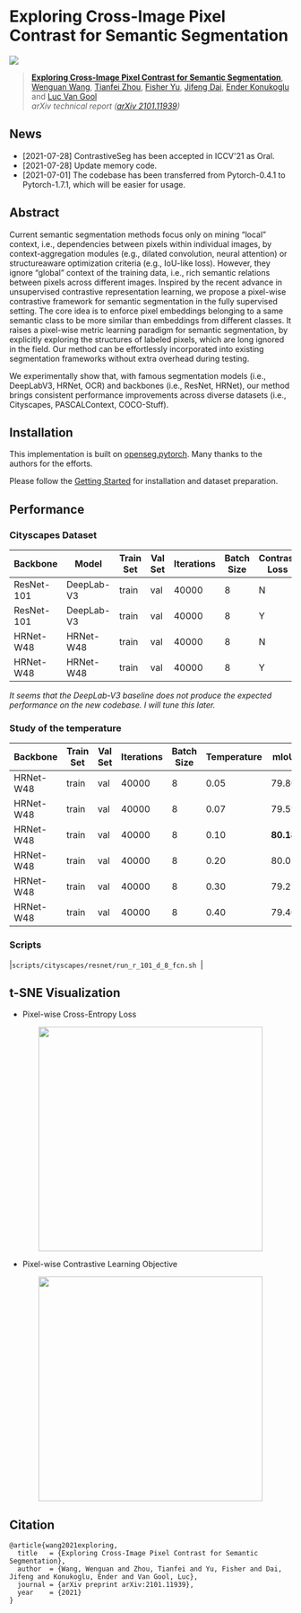 # Exploring Cross-Image Pixel Contrast for Semantic Segmentation

![](figures/framework.png)

> [**Exploring Cross-Image Pixel Contrast for Semantic Segmentation**](https://arxiv.org/abs/2101.11939),            
> [Wenguan Wang](https://sites.google.com/view/wenguanwang/), [Tianfei Zhou](https://www.tfzhou.com/), [Fisher Yu](https://www.yf.io/), [Jifeng Dai](https://jifengdai.org/), [Ender Konukoglu](https://scholar.google.com/citations?user=OeEMrhQAAAAJ&hl=en) and [Luc Van Gool](https://scholar.google.com/citations?user=TwMib_QAAAAJ&hl=en) <br>
> *arXiv technical report ([arXiv 2101.11939](https://arxiv.org/abs/2101.11939))*

## News

* [2021-07-28] ContrastiveSeg has been accepted in ICCV'21 as Oral.
* [2021-07-28] Update memory code.
* [2021-07-01] The codebase has been transferred from Pytorch-0.4.1 to Pytorch-1.7.1, which will be easier for usage.

## Abstract

Current semantic segmentation methods focus only on
mining “local” context, i.e., dependencies between pixels
within individual images, by context-aggregation modules
(e.g., dilated convolution, neural attention) or structureaware optimization criteria (e.g., IoU-like loss). However, they ignore “global” context of the training data, i.e.,
rich semantic relations between pixels across different images. Inspired by the recent advance in unsupervised contrastive representation learning, we propose a pixel-wise
contrastive framework for semantic segmentation in the
fully supervised setting. The core idea is to enforce pixel
embeddings belonging to a same semantic class to be more
similar than embeddings from different classes. It raises a
pixel-wise metric learning paradigm for semantic segmentation, by explicitly exploring the structures of labeled pixels, which are long ignored in the field. Our method can be
effortlessly incorporated into existing segmentation frameworks without extra overhead during testing.

We experimentally show that, with famous segmentation models (i.e.,
DeepLabV3, HRNet, OCR) and backbones (i.e., ResNet, HRNet), our method brings consistent performance improvements across diverse datasets (i.e., Cityscapes, PASCALContext, COCO-Stuff).

## Installation

This implementation is built on [openseg.pytorch](https://github.com/openseg-group/openseg.pytorch). Many thanks to the authors for the efforts.

Please follow the [Getting Started](https://github.com/openseg-group/openseg.pytorch/blob/master/GETTING_STARTED.md) for installation and dataset preparation.

## Performance

### Cityscapes Dataset

| Backbone  | Model      | Train Set | Val Set | Iterations | Batch Size | Contrast Loss | Memory | mIoU  | Log | CKPT |Script |
| --------- | ---------- | --------- | ------- | ---------- | ---------- | ------------- | ------ | ----- | --- | ----   | ----   |
| ResNet-101| DeepLab-V3 |train     | val     | 40000      | 8          | N             | N      | 72.75 | [log](https://github.com/tfzhou/pretrained_weights/releases/download/v0.1/deeplab_v3_deepbase_resnet101_dilated8_deeplab_v3.log) | [ckpt](https://github.com/tfzhou/pretrained_weights/releases/download/v0.1/deeplab_v3_deepbase_resnet101_dilated8_deeplab_v3_max_performance.pth) |```scripts/cityscapes/deeplab/run_r_101_d_8_deeplabv3_train.sh```|
| ResNet-101| DeepLab-V3 |train     | val     | 40000      | 8          | Y             | N      | 77.67 | [log](https://github.com/tfzhou/pretrained_weights/releases/download/v0.1/deeplab_v3_contrast_deepbase_resnet101_dilated8_deeplab_v3_contrast.log) | [ckpt](https://github.com/tfzhou/pretrained_weights/releases/download/v0.1/deeplab_v3_contrast_deepbase_resnet101_dilated8_deeplab_v3_contrast_max_performance.pth) |```scripts/cityscapes/deeplab/run_r_101_d_8_deeplabv3_contrast_train.sh```|
| HRNet-W48 | HRNet-W48  |train     | val     | 40000      | 8          | N             | N      | 79.27 | [log](https://github.com/tfzhou/pretrained_weights/releases/download/v0.1/hrnet_w48_lr1x_hrnet_ce.log) | [ckpt](https://github.com/tfzhou/pretrained_weights/releases/download/v0.1/hrnet_w48_lr1x_hrnet_ce_max_performance.pth) |```scripts/cityscapes/hrnet/run_h_48_d_4.sh```|
| HRNet-W48 | HRNet-W48  |train     | val     | 40000      | 8          | Y             | N      | 80.18 | [log](https://github.com/tfzhou/pretrained_weights/releases/download/v0.1/hrnet_w48_contrast_lr1x_hrnet_contrast_t0.1.log) | [ckpt](https://github.com/tfzhou/pretrained_weights/releases/download/v0.1/hrnet_w48_contrast_lr1x_hrnet_contrast_t0.1_max_performance.pth) |```scripts/cityscapes/hrnet/run_h_48_d_4_contrast.sh```|

_It seems that the DeepLab-V3 baseline does not produce the expected performance on the new codebase. I will tune this later._


### Study of the temperature
| Backbone  | Train Set | Val Set | Iterations | Batch Size | Temperature   | mIoU  |
| --------- | --------- | ------- | ---------- | ---------- | ------------- | ----- |
| HRNet-W48 | train     | val     | 40000      | 8          | 0.05          | 79.80 |
| HRNet-W48 | train     | val     | 40000      | 8          | 0.07          | 79.59 |
| HRNet-W48 | train     | val     | 40000      | 8          | 0.10          | **80.18** |
| HRNet-W48 | train     | val     | 40000      | 8          | 0.20          | 80.01 |
| HRNet-W48 | train     | val     | 40000      | 8          | 0.30          | 79.27 |
| HRNet-W48 | train     | val     | 40000      | 8          | 0.40          | 79.40 |


### Scripts
|```scripts/cityscapes/resnet/run_r_101_d_8_fcn.sh ```|


## t-SNE Visualization

* Pixel-wise Cross-Entropy Loss
<p align="center">
  <img src="figures/tsne1.png" width="400">
</p>

* Pixel-wise Contrastive Learning Objective 
  
<p align="center">
  <img src="figures/tsne2.png" width="400">
</p>  

## Citation
```
@article{wang2021exploring,
  title   = {Exploring Cross-Image Pixel Contrast for Semantic Segmentation},
  author  = {Wang, Wenguan and Zhou, Tianfei and Yu, Fisher and Dai, Jifeng and Konukoglu, Ender and Van Gool, Luc},
  journal = {arXiv preprint arXiv:2101.11939},
  year    = {2021}
}
```
